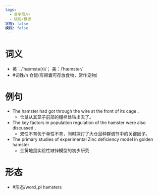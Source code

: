 ```yaml
---
tags:
  - 首字母/H
  - 级别/雅思
掌握: false
模糊: false
---
```

# 词义
- 英：/ˈhæmstə(r)/； 美：/ˈhæmstər/
- #词性/n  仓鼠(有颊囊可存放食物，常作宠物)
# 例句
- The hamster had got through the wire at the front of its cage .
	- 仓鼠从其笼子前部的栅栏处钻出去了。
- The key factors in population regulation of the hamster were also discussed .
	- 双性不育优于单性不育，同时探讨了大仓鼠种群调节中的关键因子。
- The primary studies of experimental Zinc deficiency model in golden hamster
	- 金黄地鼠实验性缺锌模型的初步研究
# 形态
- #形态/word_pl hamsters
